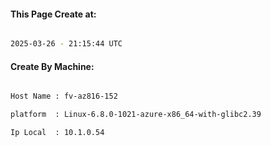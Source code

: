 
   
#### This Page Create at:

```bash

2025-03-26 - 21:15:44 UTC

```

#### Create By Machine:

```bash

Host Name : fv-az816-152

platform  : Linux-6.8.0-1021-azure-x86_64-with-glibc2.39

Ip Local  : 10.1.0.54

```

